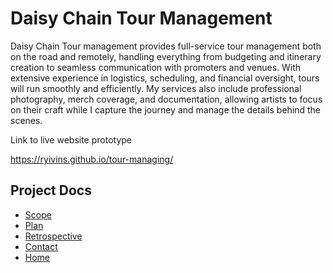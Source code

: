 # Daisy Chain Tour Management 

Daisy Chain Tour management provides full-service tour management both on the road and remotely, handling everything from budgeting and itinerary creation to seamless communication with promoters and venues. With extensive experience in logistics, scheduling, and financial oversight, tours will run smoothly and efficiently. My services also include professional photography, merch coverage, and documentation, allowing artists to focus on their craft while I capture the journey and manage the details behind the scenes. 

Link to live website prototype 

https://ryivins.github.io/tour-managing/     

  <!-- Links to project docs -->
  <section>
    <h2>Project Docs</h2>
    <ul>
      <li><a href="scope.md">Scope</a></li>
      <li><a href="plan.md">Plan</a></li>
      <li><a href="Retrospective.md">Retrospective</a></li>
      <li><a href="contact.html">Contact</a></li>
      <li><a href="index.html">Home</a></li>




